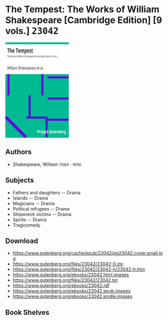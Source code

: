 # The Tempest: The Works of William Shakespeare [Cambridge Edition] [9 vols.] <kbd>23042</kbd>

![](./cover.medium.jpg "")

## Authors


 - Shakespeare, William <small>(1564 - 1616)</small>

## Subjects


 - Fathers and daughters -- Drama
 - Islands -- Drama
 - Magicians -- Drama
 - Political refugees -- Drama
 - Shipwreck victims -- Drama
 - Spirits -- Drama
 - Tragicomedy

## Download


 - https://www.gutenberg.org/cache/epub/23042/pg23042.cover.small.jpg
 - https://www.gutenberg.org/files/23042/23042-0.zip
 - https://www.gutenberg.org/files/23042/23042-h/23042-h.htm
 - https://www.gutenberg.org/ebooks/23042.html.images
 - https://www.gutenberg.org/files/23042/23042.txt
 - https://www.gutenberg.org/ebooks/23042.rdf
 - https://www.gutenberg.org/ebooks/23042.epub.images
 - https://www.gutenberg.org/ebooks/23042.kindle.images

## Book Shelves


